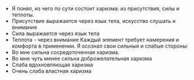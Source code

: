 * Я понял, из чего по сути состоит харизма: из присутствия, силы и теплоты.
* Присутствие выражается через язык тела, искусство слушать и внимание
* Сила выражается через язык тела
* Теплота - через внимание
Каждый элемент требует намерения и комфорта в применении.
Я осознал свои сильные и слабые стороны:
* Во мне сильна сосредоточенная харизма.
* Во мне чуть менее сильна доброжелательная харизма
* Слаба вдохновляющая харизма
* Очень слаба властная харизма